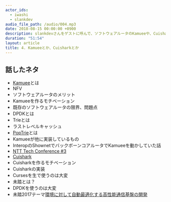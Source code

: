 ```yaml
---
actor_ids:
  - iwashi 
  - slankdev
audio_file_path: /audio/004.mp3
date: 2018-08-15 00:00:00 +0900
description: slankdevさんをゲストに呼んで、ソフトウェアルータのKamueeや、Cuisharkなどについて教えてもらっているエピソードです。
duration: "51:54"
layout: article
title: 4. Kamueeとか、Cuisharkとか
---
```


## 話したネタ
- [Kamuee](https://www.ntt.com/about-us/press-releases/news/article/2018/0611.html)とは
- NFV
- ソフトウェアルータのメリット
- Kamueeを作るモチベーション
- 既存のソフトウェアルータの限界、問題点
- DPDKとは
- Trieとは
- ラストレベルキャッシュ
- [PopTrie](https://ja.tech.jar.jp/network/algorithms/poptrie/intro.html)とは
- Kamueeが他に実装しているもの
- InteropのShownetでバックボーンコアルータでKamueeを動かしていた話
- [NTT Tech Conference #3](https://ntt-developers.github.io/ntt-tech-conference/03/)
- [Cuishark](https://github.com/cuishark/cuishark)
- Cuisharkを作るモチベーション
- Cuisharkの実装
- Cursesを生で使うのは大変
- 未踏とは？
- DPDKを使うのは大変
- 未踏2017テーマ[環境に対して自動最適化する高性能通信基盤の開発](https://github.com/susanow)

